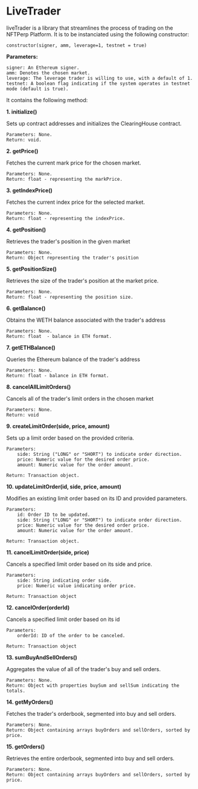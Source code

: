 # LiveTrader
liveTrader is a library that streamlines the process of trading on the NFTPerp Platform. It is to be instanciated using the following constructor:

    constructor(signer, amm, leverage=1, testnet = true)

**Parameters:**

    signer: An Ethereum signer.
    amm: Denotes the chosen market.
    leverage: The leverage trader is willing to use, with a default of 1.
    testnet: A boolean flag indicating if the system operates in testnet mode (default is true).

It contains the following method:

**1. initialize()**

Sets up contract addresses and initializes the ClearingHouse contract.

    Parameters: None.
    Return: void.

**2. getPrice()**

Fetches the current mark price for the chosen market.

    Parameters: None.
    Return: float - representing the markPrice.

**3. getIndexPrice()**

Fetches the current index price for the selected market.

    Parameters: None.
    Return: float - representing the indexPrice.

**4. getPosition()**

Retrieves the trader's position in the given market

    Parameters: None.
    Return: Object representing the trader's position

**5. getPositionSize()**

Retrieves the size of the trader's position at the market price.

    Parameters: None.
    Return: float - representing the position size.


**6. getBalance()**

Obtains the WETH balance associated with the trader's address

    Parameters: None.
    Return: float  - balance in ETH format.

**7. getETHBalance()**

Queries the Ethereum balance of the trader's address

    Parameters: None.
    Return: float - balance in ETH format.

**8. cancelAllLimitOrders()**

Cancels all of the trader's limit orders in the chosen market

    Parameters: None.
    Return: void

**9. createLimitOrder(side, price, amount)**

Sets up a limit order based on the provided criteria.

    Parameters: 
        side: String ("LONG" or "SHORT") to indicate order direction.
        price: Numeric value for the desired order price.
        amount: Numeric value for the order amount.
    
    Return: Transaction object.

**10. updateLimitOrder(id, side, price, amount)**

Modifies an existing limit order based on its ID and provided parameters.

    Parameters: 
        id: Order ID to be updated.
        side: String ("LONG" or "SHORT") to indicate order direction.
        price: Numeric value for the desired order price.
        amount: Numeric value for the order amount.
    
    Return: Transaction object.

**11. cancelLimitOrder(side, price)**

Cancels a specified limit order based on its side and price.

    Parameters: 
        side: String indicating order side.
        price: Numeric value indicating order price.

    Return: Transaction object

**12. cancelOrder(orderId)**

Cancels a specified limit order based on its id

    Parameters: 
        orderId: ID of the order to be canceled.

    Return: Transaction object

**13. sumBuyAndSellOrders()**

Aggregates the value of all of the trader's buy and sell orders.

    Parameters: None.
    Return: Object with properties buySum and sellSum indicating the totals.

**14. getMyOrders()**

Fetches the trader's orderbook, segmented into buy and sell orders.

    Parameters: None.
    Return: Object containing arrays buyOrders and sellOrders, sorted by price.

**15. getOrders()**

Retrieves the entire orderbook, segmented into buy and sell orders.

    Parameters: None.
    Return: Object containing arrays buyOrders and sellOrders, sorted by price.
